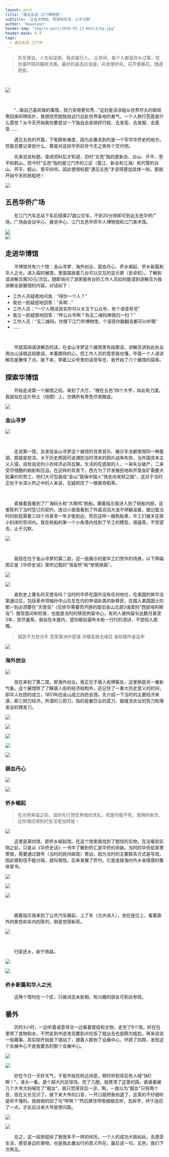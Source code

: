 ```yaml
---
layout: post
title: "遇见五邑·江门博物馆"
subtitle: '立在文物前，观望和叹息，止于沉默'
author: "Haauleon"
header-img: "img/in-post/2020-01-11-WuYi1/bg.jpg"
header-mask: 0.4
tags:
  - 遇见五邑·江门市
---
```




> 苏东坡说，人生如逆旅，我亦是行人。
> 尘世间，每个人都是异乡过客，在世事阡陌间辗转流离。最好的姿态应该是，风至便听风，花开便看花。随遇而安。

<br>

![](\img\in-post\2020-01-11-WuYi1\1.jpg)

<br>

&emsp;&emsp;“...做自己喜欢做的事情，努力变得更优秀...”这封是涂涂姐从世界尽头的邮局寄回来的明信片，我很欣赏她独自远行远赴世界各地的勇气，一个人旅行究竟是什么感觉？从今天开始我也要尝试一下独自去安排好行程、去发现、去发掘、去感受......              

&emsp;&emsp;遇见五邑的开篇，下笔颇有难度，因为此番去到的是一个写尽华侨史的地方。但是总要记录些什么，算是对这段华侨前世今生之旅有个交代吧。            

&emsp;&emsp;先来说说标题。查阅资料后才知道，旧时“五邑”指的是新会、台山、开平、恩平和鹤山，而今时“五邑”指的是江门市的三区（蓬江、新会和江海）和代管的台山、开平、鹤山、恩平四市。因此使用标题“遇见五邑”才显得更加具体一些。那就开始今天的旅程吧！               

![](\img\in-post\2020-01-11-WuYi1\2.png)





## 五邑华侨广场
&emsp;&emsp;在江门汽车总站下车后搭乘27路公交车，不到20分钟即可到达五邑华侨广场。广场由会议中心、展览中心、江门五邑华侨华人博物馆和江门美术馆。

![](\img\in-post\2020-01-11-WuYi1\3.png)                
![](\img\in-post\2020-01-11-WuYi1\4.png)


## 走进华博馆
&emsp;&emsp;华博馆共有六个馆：金山寻梦、海外创业、碧血丹心、侨乡崛起、侨乡新篇和华人之光。进入临时展馆，里面摆放着几台可以交互的显示屏（安卓机）。了解到请讲解员需50元/次后，随即询问了游客服务台的工作人员如何能请到讲解员为我讲解全部展馆的内容。对话如下：         

* 工作人员疑惑地问我：“得你一个人？”
* 我也一脸疑惑地回答：“系啊...”
* 工作人员：“一个人嘅话其实你可以关注下公众号，有个语音导览”
* 我又一脸疑惑地回答：“咩公众号啊？有无二维码俾我扫一扫？”
* 工作人员：“无二维码，你搜下江门市博物馆，个语音你翻翻去都可以听噶”
* ......

<br>

&emsp;&emsp;早就耳闻请讲解员的话，在金山寻梦这个展馆里有段歌谣，讲解员讲到此处会用台山话唱这段歌谣，本着期待的心，但工作人员的意思我也懂，毕竟一个人请讲解员是奢侈了点。接下来，带着公众号里的语音导览，我开始了六个展馆的探索。        

## 探索华博馆

&emsp;&emsp;开始走进第一个展馆之前，来到了大厅。“根在五邑”四个大字，如此有力度。我就站在这片热土（地图）上，仿佛所有景色尽收眼底。

![](\img\in-post\2020-01-11-WuYi1\5.jpg)


### 金山寻梦

![](\img\in-post\2020-01-11-WuYi1\6.png)            

<br>

&emsp;&emsp;走进第一馆，会发现金山寻梦这个展馆的背景音乐、展示手法都使用同一种基调，那就是悲凉。关于历史原因可追溯到当时清末的鸦片战争失败，当外国资本主义入侵，自给自足的小农经济必将瓦解。生活的在底层的人，一来失业破产，二来受尽残酷的剥削和压迫。在这样的背景下，西方为了开发殖民地和开垦金矿需要大批廉价的劳工，他们大可包装成“金山”鼓噪中国人“快走向发财之路”，这对于当时正处于水深火热之中的人来说，无疑抓住了一根救命稻草。                 

<br>

&emsp;&emsp;紧接着我看到了广海码头和“大眼鸡”帆船，跟着指示我进入到了帆船内部，这里陈列了当时签订的契约，透过小窗我看到了外面滔滔大浪不停翻滚着，据记载当时的航程需要三四个月甚至一年才能到达，而在这样一艘帆船里，华工们被关在狭小封闭的空间内。我在帆船的某一个小角落内找到了华工的模型，很逼真，不禁望去，止于沉默。

![](\img\in-post\2020-01-11-WuYi1\7.jpg)       

<br>


&emsp;&emsp;我现在位于金山寻梦的第二层，这一层展示的是华工们劳作的场景。以下两幅图正是《华侨史话》里所记载的“淘金热”和“修筑铁路”。

![](\img\in-post\2020-01-11-WuYi1\8.jpg)                   

![](\img\in-post\2020-01-11-WuYi1\9.jpg)            


&emsp;&emsp;直到史上著名的天使岛吗？当时的华侨在国外没有任何地位，在美国的排华法案通过后，包括革命领袖孙中山先生在内的申请赴美的新移民，在踏入美国国土的那一刻必须要在“天使岛”（应排华需要而开辟的距旧金山北部3海里的“西部埃利斯岛”）接受盘问和检查，也就是当时的移民拘留中心，有的人被拘留长达数月甚至3年，受尽羞辱。我站在木屋内，望向眼前遍布木桩一行行的泪诗，不禁陷入感慨。             
> 国民不为甘为牛
> 意至美洲作营谋
> 洋楼高耸无缘往
> 谁知楼所是监牢

![](\img\in-post\2020-01-11-WuYi1\10.jpg) 


### 海外创业

![](\img\in-post\2020-01-11-WuYi1\11.jpg)


&emsp;&emsp;现在来到了第二馆，即海外创业。我正位于唐人街牌匾处，这里倒是另一番新气象。这个展馆除了了解唐人街的经济结构外，还记住了一重大历史意义的时间，即华人社团的成立，1851年旧金山成立四邑会馆。先介绍一下当时的主要经济来源，即三把刀经济。所谓的三把刀，指的是餐饮业的菜刀、裁缝洗衣业的剪刀和理发业的理发刀。                

![](\img\in-post\2020-01-11-WuYi1\12.jpg)           

![](\img\in-post\2020-01-11-WuYi1\13.jpg)             

![](\img\in-post\2020-01-11-WuYi1\14.jpg)          

![](\img\in-post\2020-01-11-WuYi1\15.jpg)           

![](\img\in-post\2020-01-11-WuYi1\16.jpg)         


### 碧血丹心
![](\img\in-post\2020-01-11-WuYi1\17.jpg)

![](\img\in-post\2020-01-11-WuYi1\18.jpg)


### 侨乡崛起
> 在光明来临之前，请你先行饱受黑暗的洗礼，若是你能不死，我赐你新生，比你理应得到的生活更加辉煌！

![](\img\in-post\2020-01-11-WuYi1\19.jpg)

&emsp;&emsp;这里是第四馆，即侨乡崛起馆。在这个馆里我找到了银信的实物，在没看到实物之前，只是从《华侨史话》一书中了解到侨汇是华侨的命脉。当时的华侨给家里寄银，需要通过银号（当时的民间邮政）寄出，因为当时的主要联系方式是写信，因此银和信不能分隔，就叫银信。后来发展了侨刊，它是连接海内外乡亲情感的集体家书。           

![](\img\in-post\2020-01-11-WuYi1\20.jpg)         

![](\img\in-post\2020-01-11-WuYi1\21.jpg)         

![](\img\in-post\2020-01-11-WuYi1\22.jpg)         

<br>

&emsp;&emsp;跟着指示我来到了公共汽车跟前，上了车（允许进入），坐在座位上，看着窗外的景色和车内的陈列，倒是觉得新奇。   

![](\img\in-post\2020-01-11-WuYi1\23.jpg)           

<br>

&emsp;&emsp;归家还乡，新宁铁路。      

![](\img\in-post\2020-01-11-WuYi1\24.jpg)         

![](\img\in-post\2020-01-11-WuYi1\25.jpg)       


### 侨乡新篇和华人之光  
&emsp;&emsp;这两个馆均在一个区，只做浏览未影相，有兴趣的朋友可到此参观。


## 番外
&emsp;&emsp;历时3小时，一边听着语音导览一边看着壁挂和文物，走完了6个馆。好在包里带了食物和水，不然走到中途发现要到点吃饭了就出去也是颇为尴尬。再来说说一些趣事。其实刚开始我下错站了，跟着人群到了会展中心，环顾了四周，发现这个会展中心不是我要去的那个会展中心。            

![](\img\in-post\2020-01-11-WuYi1\26.jpg)         

![](\img\in-post\2020-01-11-WuYi1\27.jpg)             


&emsp;&emsp;好在今日一天好天气，于是开始在附近闲逛，顿时听到背后有人喊“快D啊！”，准头一看，是个超大的足球场。兜了几圈，就摸清了这里的路。紧接着被几个大爷大妈喊住了“靓女”，我只觉得背后一凉，啊，一直以为“靓女”只有两个音，现在又长见识了。接下来大爷的口音，一开口就把我劝退了，这真的不仔细听是听不懂的。我弱弱的回了句“咩啊？”然后屏住呼吸细细去听，去拆字，终于适应了一点，才反应过来大爷是想问路。              

![](\img\in-post\2020-01-11-WuYi1\28.jpg)         

![](\img\in-post\2020-01-11-WuYi1\29.jpg)      


&emsp;&emsp;总之，这一段旅程给了我很多不一样的经历。一个人的成功大抵如此，去感受生活，感受身边的事物，也是我此番出行的意义所在。最后说一句，五邑，我们下次再见。    


















































